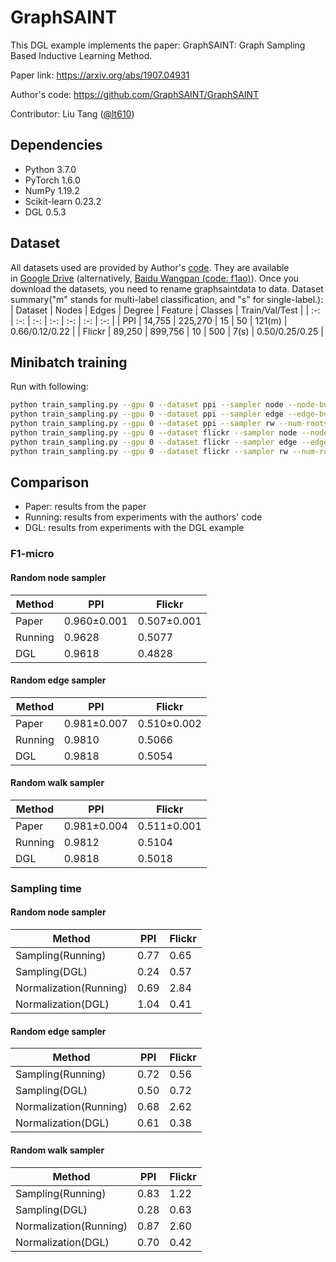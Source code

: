 # GraphSAINT

This DGL example implements the paper: GraphSAINT: Graph Sampling Based Inductive Learning Method.

Paper link: https://arxiv.org/abs/1907.04931

Author's code: https://github.com/GraphSAINT/GraphSAINT

Contributor: Liu Tang ([@lt610](https://github.com/lt610))

## Dependencies

- Python 3.7.0
- PyTorch 1.6.0
- NumPy 1.19.2
- Scikit-learn 0.23.2
- DGL 0.5.3

## Dataset

All datasets used are provided by Author's [code](https://github.com/GraphSAINT/GraphSAINT). They are available in [Google Drive](https://drive.google.com/drive/folders/1zycmmDES39zVlbVCYs88JTJ1Wm5FbfLz) (alternatively, [Baidu Wangpan (code: f1ao)](https://pan.baidu.com/s/1SOb0SiSAXavwAcNqkttwcg#list/path=%2F)). Once you download the datasets, you need to rename graphsaintdata to data. Dataset summary("m" stands for multi-label classification, and "s" for single-label.):
| Dataset | Nodes | Edges | Degree | Feature | Classes | Train/Val/Test |
| :-: | :-: | :-: | :-: | :-: | :-: | :-: |
| PPI | 14,755 | 225,270 | 15 | 50 | 121(m) | 0.66/0.12/0.22 |
| Flickr | 89,250 | 899,756 | 10 | 500 | 7(s) | 0.50/0.25/0.25 |

## Minibatch training

Run with following:
```bash
python train_sampling.py --gpu 0 --dataset ppi --sampler node --node-budget 6000 --num-repeat 50 --n-epochs 1000 --n-hidden 512 --arch 1-0-1-0
python train_sampling.py --gpu 0 --dataset ppi --sampler edge --edge-budget 4000 --num-repeat 50 --n-epochs 1000 --n-hidden 512 --arch 1-0-1-0 --dropout 0.1
python train_sampling.py --gpu 0 --dataset ppi --sampler rw --num-roots 3000 --length 2 --num-repeat 50 --n-epochs 1000 --n-hidden 512 --arch 1-0-1-0 --dropout 0.1
python train_sampling.py --gpu 0 --dataset flickr --sampler node --node-budget 8000 --num-repeat 25 --n-epochs 30 --n-hidden 256 --arch 1-1-0 --dropout 0.2
python train_sampling.py --gpu 0 --dataset flickr --sampler edge --edge-budget 6000 --num-repeat 25 --n-epochs 15 --n-hidden 256 --arch 1-1-0 --dropout 0.2
python train_sampling.py --gpu 0 --dataset flickr --sampler rw --num-roots 6000 --length 2 --num-repeat 25 --n-epochs 15 --n-hidden 256 --arch 1-1-0 --dropout 0.2
```

## Comparison

* Paper: results from the paper
* Running: results from experiments with the authors' code
* DGL: results from experiments with the DGL example

### F1-micro

#### Random node sampler

| Method | PPI | Flickr |
| --- | --- | --- |
| Paper | 0.960±0.001 | 0.507±0.001 |
| Running | 0.9628 | 0.5077 |
| DGL | 0.9618 | 0.4828 |

#### Random edge sampler

| Method | PPI | Flickr |
| --- | --- | --- |
| Paper | 0.981±0.007 | 0.510±0.002 |
| Running | 0.9810 | 0.5066 |
| DGL | 0.9818 | 0.5054 |

#### Random walk sampler
| Method | PPI | Flickr |
| --- | --- | --- |
| Paper | 0.981±0.004 | 0.511±0.001 |
| Running | 0.9812 | 0.5104 |
| DGL | 0.9818 | 0.5018 |

### Sampling time

#### Random node sampler

| Method | PPI | Flickr |
| --- | --- | --- |
| Sampling(Running) | 0.77 | 0.65 |
| Sampling(DGL) | 0.24 | 0.57 |
| Normalization(Running) | 0.69 | 2.84 |
| Normalization(DGL) | 1.04 | 0.41 |

#### Random edge sampler

| Method | PPI | Flickr |
| --- | --- | --- |
| Sampling(Running) | 0.72 | 0.56 |
| Sampling(DGL) | 0.50 | 0.72 |
| Normalization(Running) | 0.68 | 2.62 |
| Normalization(DGL) | 0.61 | 0.38 |

#### Random walk sampler

| Method | PPI | Flickr |
| --- | --- | --- |
| Sampling(Running) | 0.83 | 1.22 |
| Sampling(DGL) | 0.28 | 0.63 |
| Normalization(Running) | 0.87 | 2.60 |
| Normalization(DGL) | 0.70 | 0.42 |